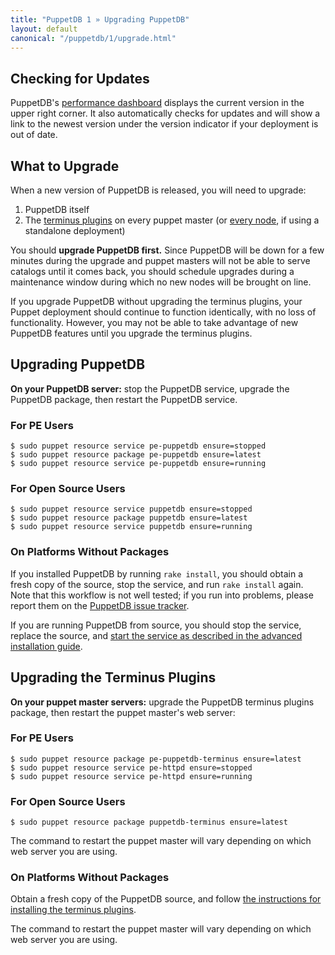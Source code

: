 ```yaml
---
title: "PuppetDB 1 » Upgrading PuppetDB"
layout: default
canonical: "/puppetdb/1/upgrade.html"
---
```



[dashboard]: ./maintain_and_tune.html#monitor-the-performance-dashboard
[connect_master]: ./connect_puppet_master.html
[connect_apply]: ./connect_puppet_apply.html
[redmine]: http://projects.puppetlabs.com/projects/puppetdb/issues
[start_source]: ./install_from_source.html#step-6-start-the-puppetdb-service
[plugin_source]: ./connect_puppet_master.html#on-platforms-without-packages


Checking for Updates
-----

PuppetDB's [performance dashboard][dashboard] displays the current version in the upper right corner. It also automatically checks for updates and will show a link to the newest version under the version indicator if your deployment is out of date. 

What to Upgrade
-----

When a new version of PuppetDB is released, you will need to upgrade:

1. PuppetDB itself
2. The [terminus plugins][connect_master] on every puppet master (or [every node][connect_apply], if using a standalone deployment)

You should **upgrade PuppetDB first.** Since PuppetDB will be down for a few minutes during the upgrade and puppet masters will not be able to serve catalogs until it comes back, you should schedule upgrades during a maintenance window during which no new nodes will be brought on line. 

If you upgrade PuppetDB without upgrading the terminus plugins, your Puppet deployment should continue to function identically, with no loss of functionality. However, you may not be able to take advantage of new PuppetDB features until you upgrade the terminus plugins. 

Upgrading PuppetDB
-----

**On your PuppetDB server:** stop the PuppetDB service, upgrade the PuppetDB package, then restart the PuppetDB service. 

### For PE Users

    $ sudo puppet resource service pe-puppetdb ensure=stopped
    $ sudo puppet resource package pe-puppetdb ensure=latest
    $ sudo puppet resource service pe-puppetdb ensure=running

### For Open Source Users

    $ sudo puppet resource service puppetdb ensure=stopped
    $ sudo puppet resource package puppetdb ensure=latest
    $ sudo puppet resource service puppetdb ensure=running

### On Platforms Without Packages

If you installed PuppetDB by running `rake install`, you should obtain a fresh copy of the source, stop the service, and run `rake install` again. Note that this workflow is not well tested; if you run into problems, please report them on the [PuppetDB issue tracker][redmine].

If you are running PuppetDB from source, you should stop the service, replace the source, and [start the service as described in the advanced installation guide][start_source].

Upgrading the Terminus Plugins
-----

**On your puppet master servers:** upgrade the PuppetDB terminus plugins package, then restart the puppet master's web server: 

### For PE Users

    $ sudo puppet resource package pe-puppetdb-terminus ensure=latest
    $ sudo puppet resource service pe-httpd ensure=stopped
    $ sudo puppet resource service pe-httpd ensure=running

### For Open Source Users

    $ sudo puppet resource package puppetdb-terminus ensure=latest

The command to restart the puppet master will vary depending on which web server you are using. 

### On Platforms Without Packages

Obtain a fresh copy of the PuppetDB source, and follow [the instructions for installing the terminus plugins][plugin_source]. 

The command to restart the puppet master will vary depending on which web server you are using. 
